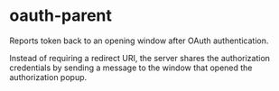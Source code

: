 # oauth-parent

Reports token back to an opening window after OAuth authentication.

Instead of requiring a redirect URI, the server shares the authorization credentials by sending a message to the window that opened the authorization popup.
